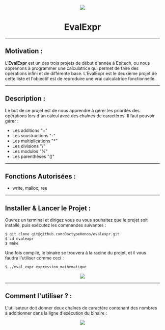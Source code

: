 <p align="center">
  <img src="https://user-images.githubusercontent.com/91092610/174880147-a761ef00-2c94-458d-978d-104ae8931631.png"/>
</p>
<h1 align="center">
   EvalExpr
</h1>

---

## Motivation : 

L'**EvalExpr** est un des trois projets de début d'année à Epitech, ou nous apprenons à programmer une calculatrice qui permet de faire des opérations infini et de différente base. L'EvalExpr est le deuxième projet de cette liste et l'objectif est de reproduire une vrai calculatrice fonctionnelle.

---

## Description :

Le but de ce projet est de nous apprendre à gérer les priorités des opérations lors d'un calcul avec des chaînes de caractères. Il faut pouvoir gérer : 
- Les additions "+"
- Les soustractions "-"
- Les multiplications "*"
- Les divisions "/"
- Les modulos "%"
- Les parenthèses "()"

---

## Fonctions Autorisées : 

- write, malloc, ree

---

## Installer & Lancer le Projet :

Ouvrez un terminal et dirigez vous ou vous souhaitez que le projet soit installé, puis exécutez les commandes suivantes : 
```bash
$ git clone git@github.com:DoctypeHonoo/evalexpr.git
$ cd evalexpr
$ make
```
Une fois compilé, le binaire se trouvera à la racine du projet, et il vous faudra l'utiliser comme ceci :
```bash
$ ./eval_expr expression_mathematique
```
<p align="center">
  <img src="https://user-images.githubusercontent.com/91092610/174883049-241d4e44-6283-4254-8eeb-554150c75256.png"/>
</p>

---

## Comment l'utiliser ? : 

L'utilisateur doit donner deux chaînes de caractère contenant des nombres à additionner dans la ligne d'exécution du binaire : 
<p align="center">
  <img src="https://user-images.githubusercontent.com/91092610/174876619-79dd2128-6b7f-4680-881f-83f1384971ef.png"/>
</p>
